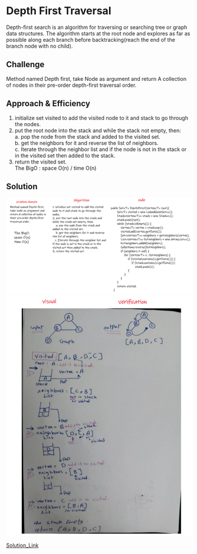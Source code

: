 # Depth First Traversal
<!-- Short summary or background information -->
Depth-first search is an algorithm for traversing or searching tree or graph data structures. The algorithm starts at the root node and explores as far as possible along each branch before backtracking(reach the end of the branch node with no child).  
## Challenge
<!-- Description of the challenge -->
Method named Depth first, take Node as argument and return A collection of nodes in their pre-order depth-first traversal order.  
  
## Approach & Efficiency
<!-- What approach did you take? Why? What is the Big O space/time for this approach? -->
1. initialize set visited to add the visited node to it and stack to go through the nodes.   
2. put the root node into the stack and while the stack not empty, then:  
    a. pop the node from the stack and added to the visited set.  
    b. get the neighbors for it and reverse the list of neighbors.  
    c. Iterate through the neighbor list and if the node is not in the stack or in the visited set then added to the stack.  
3. return the visited set.    
The BigO : space O(n) / time O(n) 

## Solution
<!-- Embedded whiteboard image -->
![WB1](./Images/WB1.PNG)  
![WB2](./Images/WB2.PNG)  

  
[Solution_Link](https://github.com/AlaaYlula/data-structures-and-algorithms/blob/main/Challenge%2338/graph-depth-first/app/src/main/java/graph/depth/first/structure/Graph.java)  